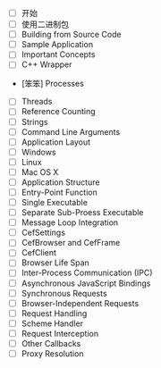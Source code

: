 ﻿- [ ] 开始
- [ ] 使用二进制包
- [ ] Building from Source Code
- [ ] Sample Application
- [ ] Important Concepts
 - [ ] C++ Wrapper
 - [笨笨] Processes
 - [ ] Threads
 - [ ] Reference Counting
 - [ ] Strings
 - [ ] Command Line Arguments
- [ ] Application Layout
 - [ ] Windows
 - [ ] Linux
 - [ ] Mac OS X
- [ ] Application Structure
 - [ ] Entry-Point Function
 - [ ] Single Executable
 - [ ] Separate Sub-Proess Executable
 - [ ] Message Loop Integration
 - [ ] CefSettings
 - [ ] CefBrowser and CefFrame
 - [ ] CefClient
 - [ ] Browser Life Span
 - [ ] Inter-Process Communication (IPC)
 - [ ] Asynchronous JavaScript Bindings
 - [ ] Synchronous Requests
 - [ ] Browser-Independent Requests
 - [ ] Request Handling
 - [ ] Scheme Handler
 - [ ] Request Interception
 - [ ] Other Callbacks
 - [ ] Proxy Resolution
